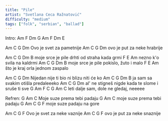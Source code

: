 ```yaml
---
title: "Pile"
artist: "Svetlana Ceca Ražnatović"
difficulty: "medium"
tags: ["folk", "serbian", "ballad"]
---
```


Intro:
Am  F Dm  G 
Am  F Dm  E 

Am     C              G   Dm 
Ovo je svet za pametnije
Am     C                 G   Dm 
ovo je put za neke hrabrije


Am     C            G        Dm 
B moje srce je pile drhti od straha kada grmi
F         E             Am 
nezno k'o svila na kaldrmi
Am     C            G        Dm 
B moje srce je pile pokislo, žuto i malo
F           E                Am 
što je kraj orla jednom zaspalo


Am              C            G          Dm 
Nijedan nije ti bio ni blizu niti će ko
Am                 C           G   Dm 
B ja sam sa svakim otišla predaleeeko
Am                   C               G        Dm 
al' ne stigneš nigde kada te slome i sruše ti sve
G          Am   F               C   G   Am  C
leti dalje sam, dole ne gledaj, neeeee

Refren:
G                        Am  C
Moje suze prema tebi padaju
G                        Am  C
moje suze prema tebi padaju
G                   Am   C G  F
moje suze padaju na gore


Am     C                 G   F
Ovo je svet za neke vaznije
Am     C                 G   F
ovo je put za neke snaznije
